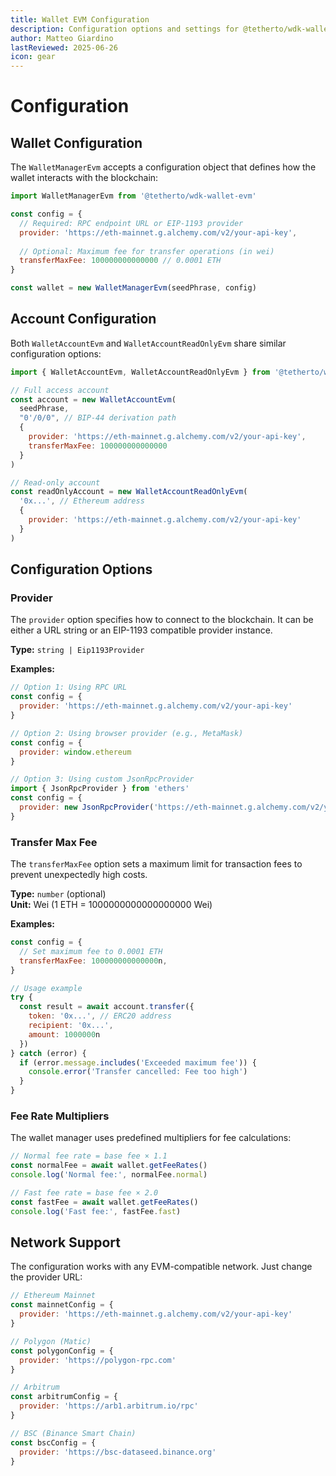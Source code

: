 ```yaml
---
title: Wallet EVM Configuration
description: Configuration options and settings for @tetherto/wdk-wallet-evm
author: Matteo Giardino
lastReviewed: 2025-06-26
icon: gear
---
```


# Configuration

## Wallet Configuration

The `WalletManagerEvm` accepts a configuration object that defines how the wallet interacts with the blockchain:

```javascript
import WalletManagerEvm from '@tetherto/wdk-wallet-evm'

const config = {
  // Required: RPC endpoint URL or EIP-1193 provider
  provider: 'https://eth-mainnet.g.alchemy.com/v2/your-api-key',
  
  // Optional: Maximum fee for transfer operations (in wei)
  transferMaxFee: 100000000000000 // 0.0001 ETH
}

const wallet = new WalletManagerEvm(seedPhrase, config)
```

## Account Configuration

Both `WalletAccountEvm` and `WalletAccountReadOnlyEvm` share similar configuration options:

```javascript
import { WalletAccountEvm, WalletAccountReadOnlyEvm } from '@tetherto/wdk-wallet-evm'

// Full access account
const account = new WalletAccountEvm(
  seedPhrase,
  "0'/0/0", // BIP-44 derivation path
  {
    provider: 'https://eth-mainnet.g.alchemy.com/v2/your-api-key',
    transferMaxFee: 100000000000000
  }
)

// Read-only account
const readOnlyAccount = new WalletAccountReadOnlyEvm(
  '0x...', // Ethereum address
  {
    provider: 'https://eth-mainnet.g.alchemy.com/v2/your-api-key'
  }
)
```

## Configuration Options

### Provider

The `provider` option specifies how to connect to the blockchain. It can be either a URL string or an EIP-1193 compatible provider instance.

**Type:** `string | Eip1193Provider`

**Examples:**

```javascript
// Option 1: Using RPC URL
const config = {
  provider: 'https://eth-mainnet.g.alchemy.com/v2/your-api-key'
}

// Option 2: Using browser provider (e.g., MetaMask)
const config = {
  provider: window.ethereum
}

// Option 3: Using custom JsonRpcProvider
import { JsonRpcProvider } from 'ethers'
const config = {
  provider: new JsonRpcProvider('https://eth-mainnet.g.alchemy.com/v2/your-api-key')
}
```

### Transfer Max Fee

The `transferMaxFee` option sets a maximum limit for transaction fees to prevent unexpectedly high costs.

**Type:** `number` (optional)  
**Unit:** Wei (1 ETH = 1000000000000000000 Wei)

**Examples:**

```javascript
const config = {
  // Set maximum fee to 0.0001 ETH
  transferMaxFee: 100000000000000n,
}

// Usage example
try {
  const result = await account.transfer({
    token: '0x...', // ERC20 address
    recipient: '0x...',
    amount: 1000000n
  })
} catch (error) {
  if (error.message.includes('Exceeded maximum fee')) {
    console.error('Transfer cancelled: Fee too high')
  }
}
```

### Fee Rate Multipliers

The wallet manager uses predefined multipliers for fee calculations:

```javascript
// Normal fee rate = base fee × 1.1
const normalFee = await wallet.getFeeRates()
console.log('Normal fee:', normalFee.normal)

// Fast fee rate = base fee × 2.0
const fastFee = await wallet.getFeeRates()
console.log('Fast fee:', fastFee.fast)
```

## Network Support

The configuration works with any EVM-compatible network. Just change the provider URL:

```javascript
// Ethereum Mainnet
const mainnetConfig = {
  provider: 'https://eth-mainnet.g.alchemy.com/v2/your-api-key'
}

// Polygon (Matic)
const polygonConfig = {
  provider: 'https://polygon-rpc.com'
}

// Arbitrum
const arbitrumConfig = {
  provider: 'https://arb1.arbitrum.io/rpc'
}

// BSC (Binance Smart Chain)
const bscConfig = {
  provider: 'https://bsc-dataseed.binance.org'
}
```

